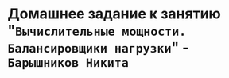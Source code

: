 # Домашнее задание к занятию "`Вычислительные мощности. Балансировщики нагрузки`" - `Барышников Никита`